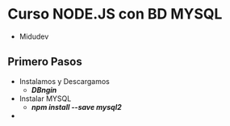 # Curso NODE.JS con BD MYSQL

- Midudev

## Primero Pasos

- Instalamos y Descargamos
  - **_DBngin_**
- Instalar MYSQL
  - **_npm install --save mysql2_**
- 